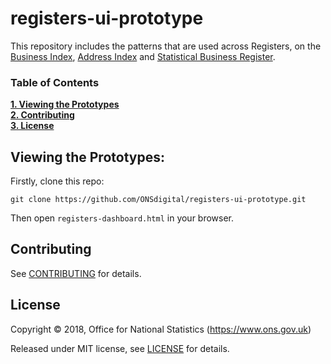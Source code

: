 # registers-ui-prototype

This repository includes the patterns that are used across Registers, on the [Business Index](https://github.com/ONSdigital/bi-ui), [Address Index](https://github.com/ONSdigital/address-index-api) and [Statistical Business Register](https://github.com/ONSdigital/sbr-ui).

### Table of Contents
**[1. Viewing the Prototypes](#viewing-the-prototypes)**<br>
**[2. Contributing](#contributing)**<br>
**[3. License](#license)**<br>

## Viewing the Prototypes:

Firstly, clone this repo:

```shell
git clone https://github.com/ONSdigital/registers-ui-prototype.git
```

Then open `registers-dashboard.html` in your browser.

## Contributing

See [CONTRIBUTING](./CONTRIBUTING.md) for details.

## License

Copyright ©‎ 2018, Office for National Statistics (https://www.ons.gov.uk)

Released under MIT license, see [LICENSE](./LICENSE) for details.